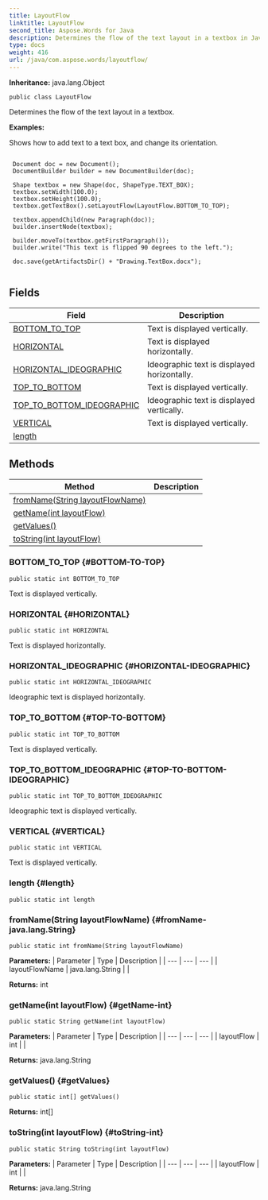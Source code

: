 ```yaml
---
title: LayoutFlow
linktitle: LayoutFlow
second_title: Aspose.Words for Java
description: Determines the flow of the text layout in a textbox in Java.
type: docs
weight: 416
url: /java/com.aspose.words/layoutflow/
---
```


**Inheritance:**
java.lang.Object
```
public class LayoutFlow
```

Determines the flow of the text layout in a textbox.

 **Examples:** 

Shows how to add text to a text box, and change its orientation.

```

 Document doc = new Document();
 DocumentBuilder builder = new DocumentBuilder(doc);

 Shape textbox = new Shape(doc, ShapeType.TEXT_BOX);
 textbox.setWidth(100.0);
 textbox.setHeight(100.0);
 textbox.getTextBox().setLayoutFlow(LayoutFlow.BOTTOM_TO_TOP);

 textbox.appendChild(new Paragraph(doc));
 builder.insertNode(textbox);

 builder.moveTo(textbox.getFirstParagraph());
 builder.write("This text is flipped 90 degrees to the left.");

 doc.save(getArtifactsDir() + "Drawing.TextBox.docx");
 
```
## Fields

| Field | Description |
| --- | --- |
| [BOTTOM_TO_TOP](#BOTTOM-TO-TOP) | Text is displayed vertically. |
| [HORIZONTAL](#HORIZONTAL) | Text is displayed horizontally. |
| [HORIZONTAL_IDEOGRAPHIC](#HORIZONTAL-IDEOGRAPHIC) | Ideographic text is displayed horizontally. |
| [TOP_TO_BOTTOM](#TOP-TO-BOTTOM) | Text is displayed vertically. |
| [TOP_TO_BOTTOM_IDEOGRAPHIC](#TOP-TO-BOTTOM-IDEOGRAPHIC) | Ideographic text is displayed vertically. |
| [VERTICAL](#VERTICAL) | Text is displayed vertically. |
| [length](#length) |  |
## Methods

| Method | Description |
| --- | --- |
| [fromName(String layoutFlowName)](#fromName-java.lang.String) |  |
| [getName(int layoutFlow)](#getName-int) |  |
| [getValues()](#getValues) |  |
| [toString(int layoutFlow)](#toString-int) |  |
### BOTTOM_TO_TOP {#BOTTOM-TO-TOP}
```
public static int BOTTOM_TO_TOP
```


Text is displayed vertically.

### HORIZONTAL {#HORIZONTAL}
```
public static int HORIZONTAL
```


Text is displayed horizontally.

### HORIZONTAL_IDEOGRAPHIC {#HORIZONTAL-IDEOGRAPHIC}
```
public static int HORIZONTAL_IDEOGRAPHIC
```


Ideographic text is displayed horizontally.

### TOP_TO_BOTTOM {#TOP-TO-BOTTOM}
```
public static int TOP_TO_BOTTOM
```


Text is displayed vertically.

### TOP_TO_BOTTOM_IDEOGRAPHIC {#TOP-TO-BOTTOM-IDEOGRAPHIC}
```
public static int TOP_TO_BOTTOM_IDEOGRAPHIC
```


Ideographic text is displayed vertically.

### VERTICAL {#VERTICAL}
```
public static int VERTICAL
```


Text is displayed vertically.

### length {#length}
```
public static int length
```


### fromName(String layoutFlowName) {#fromName-java.lang.String}
```
public static int fromName(String layoutFlowName)
```




**Parameters:**
| Parameter | Type | Description |
| --- | --- | --- |
| layoutFlowName | java.lang.String |  |

**Returns:**
int
### getName(int layoutFlow) {#getName-int}
```
public static String getName(int layoutFlow)
```




**Parameters:**
| Parameter | Type | Description |
| --- | --- | --- |
| layoutFlow | int |  |

**Returns:**
java.lang.String
### getValues() {#getValues}
```
public static int[] getValues()
```




**Returns:**
int[]
### toString(int layoutFlow) {#toString-int}
```
public static String toString(int layoutFlow)
```




**Parameters:**
| Parameter | Type | Description |
| --- | --- | --- |
| layoutFlow | int |  |

**Returns:**
java.lang.String
